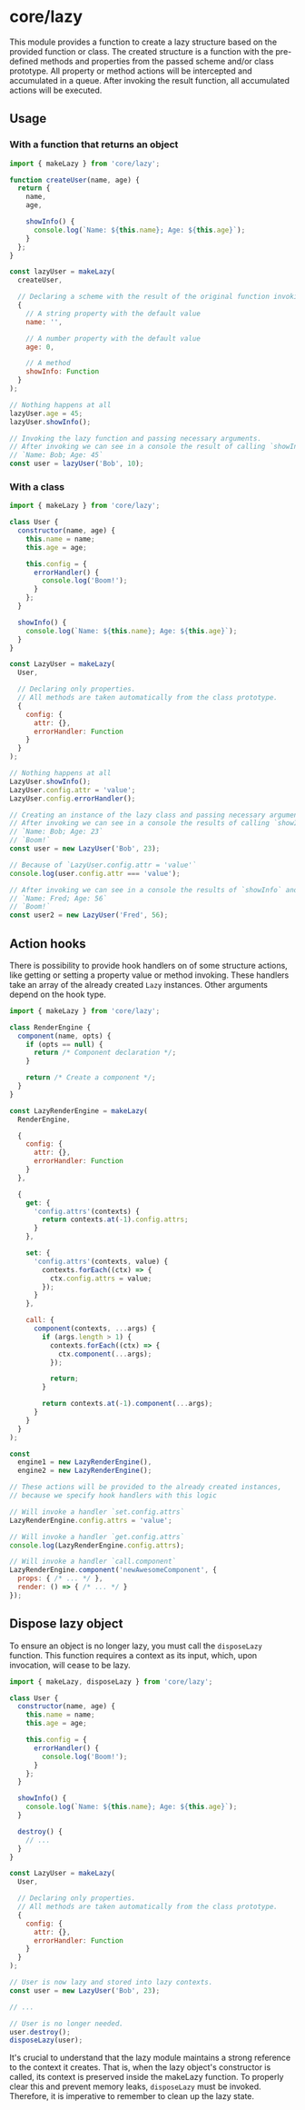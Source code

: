 # core/lazy

This module provides a function to create a lazy structure based on the provided function or class.
The created structure is a function with the pre-defined methods and properties from the passed scheme and/or class prototype.
All property or method actions will be intercepted and accumulated in a queue. After invoking the result function,
all accumulated actions will be executed.

## Usage

### With a function that returns an object

```js
import { makeLazy } from 'core/lazy';

function createUser(name, age) {
  return {
    name,
    age,

    showInfo() {
      console.log(`Name: ${this.name}; Age: ${this.age}`);
    }
  };
}

const lazyUser = makeLazy(
  createUser,

  // Declaring a scheme with the result of the original function invoking
  {
    // A string property with the default value
    name: '',

    // A number property with the default value
    age: 0,

    // A method
    showInfo: Function
  }
);

// Nothing happens at all
lazyUser.age = 45;
lazyUser.showInfo();

// Invoking the lazy function and passing necessary arguments.
// After invoking we can see in a console the result of calling `showInfo`:
// `Name: Bob; Age: 45`
const user = lazyUser('Bob', 10);
```

### With a class

```js
import { makeLazy } from 'core/lazy';

class User {
  constructor(name, age) {
    this.name = name;
    this.age = age;

    this.config = {
      errorHandler() {
        console.log('Boom!');
      }
    };
  }

  showInfo() {
    console.log(`Name: ${this.name}; Age: ${this.age}`);
  }
}

const LazyUser = makeLazy(
  User,

  // Declaring only properties.
  // All methods are taken automatically from the class prototype.
  {
    config: {
      attr: {},
      errorHandler: Function
    }
  }
);

// Nothing happens at all
LazyUser.showInfo();
LazyUser.config.attr = 'value';
LazyUser.config.errorHandler();

// Creating an instance of the lazy class and passing necessary arguments to its constructor.
// After invoking we can see in a console the results of calling `showInfo` and `config.errorHandler()`:
// `Name: Bob; Age: 23`
// `Boom!`
const user = new LazyUser('Bob', 23);

// Because of `LazyUser.config.attr = 'value'`
console.log(user.config.attr === 'value');

// After invoking we can see in a console the results of `showInfo` and `config.errorHandler()`:
// `Name: Fred; Age: 56`
// `Boom!`
const user2 = new LazyUser('Fred', 56);
```

## Action hooks

There is possibility to provide hook handlers on of some structure actions,
like getting or setting a property value or method invoking. These handlers take an array of the already created `Lazy` instances.
Other arguments depend on the hook type.

```js
import { makeLazy } from 'core/lazy';

class RenderEngine {
  component(name, opts) {
    if (opts == null) {
      return /* Component declaration */;
    }

    return /* Create a component */;
  }
}

const LazyRenderEngine = makeLazy(
  RenderEngine,

  {
    config: {
      attr: {},
      errorHandler: Function
    }
  },

  {
    get: {
      'config.attrs'(contexts) {
        return contexts.at(-1).config.attrs;
      }
    },

    set: {
      'config.attrs'(contexts, value) {
        contexts.forEach((ctx) => {
          ctx.config.attrs = value;
        });
      }
    },

    call: {
      component(contexts, ...args) {
        if (args.length > 1) {
          contexts.forEach((ctx) => {
            ctx.component(...args);
          });

          return;
        }

        return contexts.at(-1).component(...args);
      }
    }
  }
);

const
  engine1 = new LazyRenderEngine(),
  engine2 = new LazyRenderEngine();

// These actions will be provided to the already created instances,
// because we specify hook handlers with this logic

// Will invoke a handler `set.config.attrs`
LazyRenderEngine.config.attrs = 'value';

// Will invoke a handler `get.config.attrs`
console.log(LazyRenderEngine.config.attrs);

// Will invoke a handler `call.component`
LazyRenderEngine.component('newAwesomeComponent', {
  props: { /* ... */ },
  render: () => { /* ... */ }
});
```

## Dispose lazy object

To ensure an object is no longer lazy, you must call the `disposeLazy` function.
This function requires a context as its input, which, upon invocation, will cease to be lazy.

```js
import { makeLazy, disposeLazy } from 'core/lazy';

class User {
  constructor(name, age) {
    this.name = name;
    this.age = age;

    this.config = {
      errorHandler() {
        console.log('Boom!');
      }
    };
  }

  showInfo() {
    console.log(`Name: ${this.name}; Age: ${this.age}`);
  }

  destroy() {
    // ...
  }
}

const LazyUser = makeLazy(
  User,

  // Declaring only properties.
  // All methods are taken automatically from the class prototype.
  {
    config: {
      attr: {},
      errorHandler: Function
    }
  }
);

// User is now lazy and stored into lazy contexts.
const user = new LazyUser('Bob', 23);

// ...

// User is no longer needed.
user.destroy();
disposeLazy(user);
```

It's crucial to understand that the lazy module maintains a strong reference to the context it creates.
That is, when the lazy object's constructor is called, its context is preserved inside the makeLazy function.
To properly clear this and prevent memory leaks, `disposeLazy` must be invoked.
Therefore, it is imperative to remember to clean up the lazy state.
